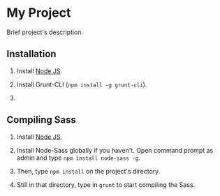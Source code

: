 # My Project

Brief project's description.

## Installation

1. Install [Node JS](https://nodejs.org/).

2. Install Grunt-CLI (`npm install -g grunt-cli`).

3.  

## Compiling Sass

1. Install [Node JS](https://nodejs.org/).

2. Install Node-Sass globally if you haven't. Open command prompt as admin and type `npm install node-sass -g`.

3. Then, type `npm install` on the project's directory.

4. Still in that directory, type in `grunt` to start compiling the Sass.